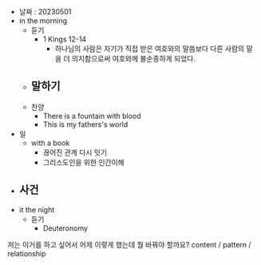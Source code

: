 - 날짜 : 20230501
- in the morning
	- 듣기
		- 1 Kings 12-14
			- 하나님의 사람은 자기가 직접 받은 여호와의 말씀보다 다른 사람의 말을 더 의지함으로써 여호와께 불순종하게 되었다.
	- 말하기
		- 
	- 찬양
		- There is a fountain with blood
		- This is my fathers's world
- 일
	- with a book
		- 끊어진 관계 다시 잇기
		- 그리스도인을 위한 인간이해
- 사건
	- 
- it the night
	- 듣기
		- Deuteronomy 






저는 이거를 하고 싶어서 어제 이렇게 했는데 뭘 바꿔야 할까요?
content / pattern / relationship